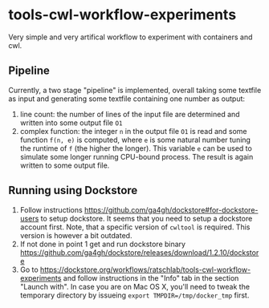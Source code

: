# tools-cwl-workflow-experiments

Very simple and very artifical workflow to experiment with containers and cwl.

## Pipeline

Currently, a two stage "pipeline" is implemented, overall taking some textfile as input and generating some textfile containing one number as output:
1. line count: the number of lines of the input file are determined and written into some output file `O1`
2. complex function: the integer `n` in the output file `O1` is read and some function `f(n, e)` is computed, where `e` is some natural number tuning the runtime of `f` (the higher the longer). This variable `e` can be used to simulate some longer running CPU-bound process. The result is again written to some output file.

## Running using Dockstore

1. Follow instructions https://github.com/ga4gh/dockstore#for-dockstore-users to setup dockstore. It seems that you need to setup a dockstore account first. Note, that a specific version of `cwltool` is required. This version is however a bit outdated.
2. If not done in point 1 get and run dockstore binary https://github.com/ga4gh/dockstore/releases/download/1.2.10/dockstore
3. Go to https://dockstore.org/workflows/ratschlab/tools-cwl-workflow-experiments and follow instructions in the "Info" tab in the section "Launch with". In case you are on Mac OS X, you'll need to tweak the temporary directory by issueing `export TMPDIR=/tmp/docker_tmp` first.


